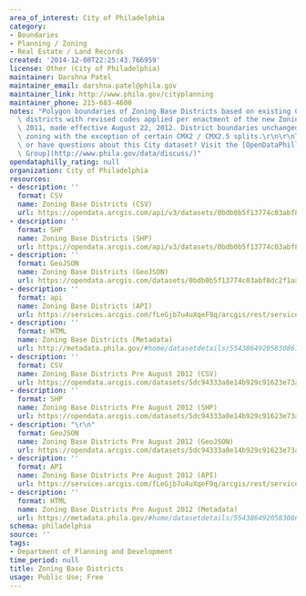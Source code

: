 ```yaml
---
area_of_interest: City of Philadelphia
category:
- Boundaries
- Planning / Zoning
- Real Estate / Land Records
created: '2014-12-08T22:25:43.766959'
license: Other (City of Philadelphia)
maintainer: Darshna Patel
maintainer_email: darshna.patel@phila.gov
maintainer_link: http://www.phila.gov/cityplanning
maintainer_phone: 215-683-4600
notes: "Polygon boundaries of Zoning Base Districts based on existing City zoning\
  \ districts with revised codes applied per enactment of the new Zoning Code of December\
  \ 2011, made effective August 22, 2012. District boundaries unchanged from previous\
  \ zoning with the exception of certain CMX2 / CMX2.5 splits.\r\n\r\nTrouble downloading\
  \ or have questions about this City dataset? Visit the [OpenDataPhilly Discussion\
  \ Group](http://www.phila.gov/data/discuss/)"
opendataphilly_rating: null
organization: City of Philadelphia
resources:
- description: ''
  format: CSV
  name: Zoning Base Districts (CSV)
  url: https://opendata.arcgis.com/api/v3/datasets/0bdb0b5f13774c03abf8dc2f1aa01693_0/downloads/data?format=csv&spatialRefId=4326
- description: ''
  format: SHP
  name: Zoning Base Districts (SHP)
  url: https://opendata.arcgis.com/api/v3/datasets/0bdb0b5f13774c03abf8dc2f1aa01693_0/downloads/data?format=shp&spatialRefId=4326
- description: ''
  format: GeoJSON
  name: Zoning Base Districts (GeoJSON)
  url: https://opendata.arcgis.com/datasets/0bdb0b5f13774c03abf8dc2f1aa01693_0.geojson
- description: ''
  format: api
  name: Zoning Base Districts (API)
  url: https://services.arcgis.com/fLeGjb7u4uXqeF9q/arcgis/rest/services/Zoning_BaseDistricts/FeatureServer/0/query?outFields=*&where=1%3D1
- description: ''
  format: HTML
  name: Zoning Base Districts (Metadata)
  url: http://metadata.phila.gov/#home/datasetdetails/5543864920583086178c4e88/representationdetails/55438a899b989a05172d0d08/
- description: ''
  format: CSV
  name: Zoning Base Districts Pre August 2012 (CSV)
  url: https://opendata.arcgis.com/datasets/5dc94333a8e14b929c91623e73a28c14_0.csv
- description: ''
  format: SHP
  name: Zoning Base Districts Pre August 2012 (SHP)
  url: https://opendata.arcgis.com/datasets/5dc94333a8e14b929c91623e73a28c14_0.zip
- description: "\r\n"
  format: GeoJSON
  name: Zoning Base Districts Pre August 2012 (GeoJSON)
  url: https://opendata.arcgis.com/datasets/5dc94333a8e14b929c91623e73a28c14_0.geojson
- description: ''
  format: API
  name: Zoning Base Districts Pre August 2012 (API)
  url: https://services.arcgis.com/fLeGjb7u4uXqeF9q/arcgis/rest/services/Zoning_PreAug2012/FeatureServer/0/query?outFields=*&where=1%3D1
- description: ''
  format: HTML
  name: Zoning Base Districts Pre August 2012 (Metadata)
  url: https://metadata.phila.gov/#home/datasetdetails/5543864920583086178c4e88/representationdetails/55ad4037d9d387ba1648d2b9/
schema: philadelphia
source: ''
tags:
- Department of Planning and Development
time_period: null
title: Zoning Base Districts
usage: Public Use; Free
---
```

